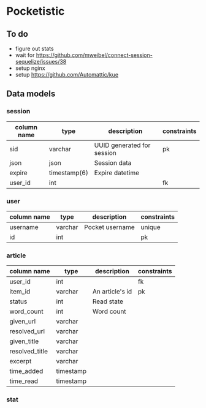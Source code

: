 # Pocketistic
## To do
- figure out stats
- wait for https://github.com/mweibel/connect-session-sequelize/issues/38
- setup nginx
- setup https://github.com/Automattic/kue

## Data models

### session
| column name | type         | description                | constraints |
|-------------|--------------|----------------------------|-------------|
| sid         | varchar      | UUID generated for session | pk          |
| json        | json         | Session data               |             |
| expire      | timestamp(6) | Expire datetime            |             |
| user_id     | int          |                            | fk          |

### user
| column name | type    | description     | constraints |
|-------------|---------|-----------------|-------------|
| username    | varchar | Pocket username | unique      |
| id          | int     |                 | pk          |

### article
| column name    | type      | description     | constraints |
|----------------|-----------|-----------------|-------------|
| user_id        | int       |                 | fk          |
| item_id        | varchar   | An article's id | pk          |
| status         | int       | Read state      |             |
| word_count     | int       | Word count      |             |
| given_url      | varchar   |                 |             |
| resolved_url   | varchar   |                 |             |
| given_title    | varchar   |                 |             |
| resolved_title | varchar   |                 |             |
| excerpt        | varchar   |                 |             |
| time_added     | timestamp |                 |             |
| time_read      | timestamp |                 |             |

### stat
